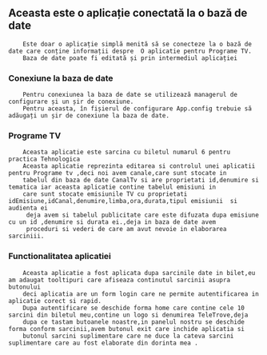 ## Aceasta este o aplicație conectată la o bază de date
		
		Este doar o aplicație simplă menită să se conecteze la o bază de date care conține informații despre  O aplicatie pentru Programe TV. 
		Baza de date poate fi editată și prin intermediul aplicației

### Conexiune la baza de date

		Pentru conexiunea la baza de date se utilizează managerul de configurare și un șir de conexiune. 
		Pentru aceasta, în fișierul de configurare App.config trebuie să adăugați un șir de conexiune la baza de date.


### Programe TV 

		Aceasta aplicatie este sarcina cu biletul numarul 6 pentru practica Tehnologica 
		Aceasta aplicatie reprezinta editarea si controlul unei aplicatii pentru Programe tv ,deci noi avem canale,care sunt stocate in
		tabelul din baza de date CanalTv si are proprietati id,denumire si tematica iar aceasta aplicatie contine tabelul emisiuni in 
		care sunt stocate emisiunile TV cu proprietati idEmisiune,idCanal,denumire,limba,ora,durata,tipul emisiunii	 si audienta ei
		 deja avem si tabelul publicitate care este difuzata dupa emisiune cu un id ,denumire si durata ei.,deja in baza de date avem 
		 proceduri si vederi de care am avut nevoie in elaborarea sarciniii.
### Functionalitatea aplicatiei
		Aceasta aplicatie a fost aplicata dupa sarcinile date in bilet,eu am adaugat tooltipuri care afiseaza continutul sarcinii asupra butonului
		deci aplicatia are un form login care ne permite autentificarea in aplicatie corect si rapid.
		Dupa autentificare se deschide forma home care contine cele 10 sarcini din biletul meu,contine un logo si denumirea TeleTrove,deja 
		dupa ce tastam butoanele noastre,in panelul nostru se deschide forma conform sarcinii,avem butonul exit care inchide aplicatia si 
		butonul sarcini suplimentare care ne duce la cateva sarcini suplimentare care au fost elaborate din dorinta mea .
		
	
